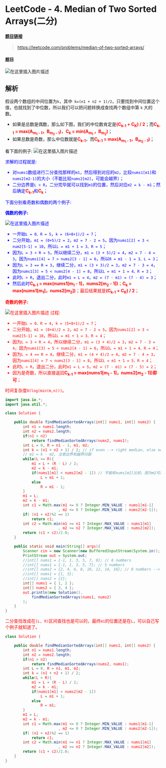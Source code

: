 # LeetCode - 4. Median of Two Sorted Arrays(二分)
#### [题目链接](https://leetcode.com/problems/median-of-two-sorted-arrays/)

> https://leetcode.com/problems/median-of-two-sorted-arrays/

#### 题目
![在这里插入图片描述](images/4_t.png)
## 解析
假设两个数组的中间位置为`k`，其中` k=(n1 + n2 + 1)/2`，只要找到中间位置这个值，也就找到了中位数，所以我们可以把问题转换成查找两个数组中第 `k` 大的数。

* 如果是总数是偶数，那么如下图，我们的中位数肯定是<font color = red>**(C<sub>k-1</sub> + C<sub>K</sub>) / 2</font>**；而<font color = red>**C<sub>k-1</sub> = max(A<sub>m<sub>1</sub> - 1</sub>，B<sub>m<sub>2</sub> - 1</sub>)**</font>，<font color = red>**C<sub>k</sub> = min(A<sub>m<sub>1</sub> </sub>，B<sub>m<sub>2</sub></sub>)**</font>；
* 如果总数是奇数，那么中位数就是<font color = red>**C<sub>k-1</sub>**</font>，而<font color = red>**C<sub>k-1</sub> = max(A<sub>m<sub>1</sub> - 1</sub>，B<sub>m<sub>2</sub> - 1</sub>)**</font>；

看下面的例子: 
![在这里插入图片描述](images/4_s1.png)

<font color = blue> 求解的过程就是:

* 对`nums1`数组进行二分查找那样的`m1`，然后得到对应的`m2`，比较`nums1[m1]`和`nums2[m2-1]`的大小（不能比较`nums2[m2]`，可能会越界）；
* 二分边界是`L > R`，二分完毕就可以找到`m1`的位置，然后对应`m2 = k - m1`；然后确定<font color = red>**C<sub>k-1</sub>**</font>和<font color = red>**C<sub>k</sub>**</font>；


下面分别看奇数和偶数的两个例子: 

**偶数的例子:**

![在这里插入图片描述](images/4_s2.png)
* 一开始`L = 0、R = 5`，`k = (6+8+1)/2 = 7`；
* 二分开始，`m1 = (0+5)/2 = 2`，`m2 = 7 - 2 = 5`，因为`nums1[2] = 3 < num2[5-1] = 10`，所以`L = m1 + 1 = 3、R = 5`；
* 因为`L = 3 < R = 5`，所以继续二分，`m1 = (3 + 5)/2 = 4`，`m2 = 7 - 4 = 3`，因为`nums1[4] = 7 > nums2[3 - 1] = 6`，所以`R = m1 - 1 = 3、L = 3`；
* 因为`L = 3 == R = 3`，继续二分，`m1 = (3 + 3)/2 = 3`，`m2 = 7 - 3 = 4`，因为`nums1[3] = 5 < nums2[4 - 1] = 8`，所以`L = m1 + 1 = 4、R = 3`；
* 此时`L > R`，退出二分，此时`m1 = L = 4`，`m2 = (7 - m1) = (7 - 4) = 3`；
* 然后此时<font color = red>**C<sub>k-1</sub> = max(nums1[m<sub>1</sub> - 1]，nums2[m<sub>2</sub> - 1])**；<font color = red>**C<sub>k</sub> = max(nums1[m<sub>1</sub>]，nums2[m<sub>2</sub>])**；最后结果就是<font color = red>**(C<sub>k-1</sub> + C<sub>K</sub>) / 2</font>**；


**奇数的例子:**

![在这里插入图片描述](images/4_s3.png)
过程: 

* 一开始`L = 0、R = 4`，`k = (5+8+1)/2 = 7`；
* 二分开始，`m1 = (0+4)/2 = 2`，`m2 = 7 - 2 = 5`，因为`nums1[2] = 3 < num2[5-1] = 10`，所以`L = m1 + 1 = 3、R = 4`；
* 因为`L = 3 < R = 4`，所以继续二分，`m1 = (3 + 4)/2 = 3`，`m2 = 7 - 3 = 4`，因为`nums1[3] = 5 < nums2[4 - 1] = 6`，所以`L = m1 + 1 = 4、R = 4`；
* 因为`L = 4 == R = 4`，继续二分，`m1 = (4 + 4)/2 = 4`，`m2 = 7 - 4 = 3`，因为`nums1[4] = 7 < nums2[3 - 1] = 8`，所以`L = m1 + 1 = 5、R = 4`；
* 此时`L > R`，退出二分，此时`m1 = L = 5`，`m2 = (7 - m1) = (7 - 5) = 2`；
* 因为是奇数，所以直接返回<font color = red>**C<sub>k-1</sub> = max(nums1[m<sub>1</sub> - 1]，nums2[m<sub>2</sub> - 1])即可**；

 

时间复杂度`O(log(min(m,n)))`。


```java
import java.io.*;
import java.util.*;

class Solution {

    public double findMedianSortedArrays(int[] nums1, int[] nums2) {
        int n1 = nums1.length;
        int n2 = nums2.length;
        if(n1 > n2)
            return findMedianSortedArrays(nums2, nums1);
        int L = 0, R = n1 - 1, m1, m2;
        int k = (n1 + n2 + 1) / 2; // if even --> right median, else odd --> median
        // m1 = k - m2, 注意边界和越界问题
        while(L <= R){ 
            m1 = L + (R - L) / 2;
            m2 = k - m1;
            if(nums1[m1] < nums2[m2 - 1]) // 不能和nums[m2]比较，因为m2可能 == n2(越界)
                L = m1 + 1;
            else 
                R = m1 - 1;
        } 
        m1 = L; 
        m2 = k - m1;
        int c1 = Math.max(m1 <= 0 ? Integer.MIN_VALUE : nums1[m1-1]
                        , m2 <= 0 ? Integer.MIN_VALUE : nums2[m2-1]);
        if( (n1 + n2)%2 == 1)
            return c1;
        int c2 = Math.min(m1 >= n1 ? Integer.MAX_VALUE : nums1[m1]
                        , m2 >= n2 ? Integer.MAX_VALUE : nums2[m2]);
        return (c1 + c2)/2.0;
    }

    public static void main(String[] args){
        Scanner cin = new Scanner(new BufferedInputStream(System.in));
        PrintStream out = System.out;
        //int[] nums1 = {-1, 1, 3, 5, 7, 9}; // 6 numbers
        //int[] nums1 = {-1, 1, 3, 5, 7}; // 5 numbers
        //int[] nums2 = {2, 4, 6, 8, 10, 12, 14, 16}; // 8 numbers --> even
        //int[] nums1 = {1, 3};
        //int[] nums2 = {2};
        int[] nums1 = { 1, 2 };
        int[] nums2 = { 3, 4 };
        out.println(new Solution().
            findMedianSortedArrays(nums1, nums2)
        );
    }
}
```


二分查找改成在`[L, R)`区间查找也是可以的，最终`m1`的位置还是在`L`，可以自己写个例子就知道了。


```java
class Solution {

    public double findMedianSortedArrays(int[] nums1, int[] nums2) {
        int n1 = nums1.length;
        int n2 = nums2.length;
        if(n1 > n2)
            return findMedianSortedArrays(nums2, nums1);
        int L = 0, R = n1, m1, m2;
        int k = (n1 + n2 + 1) / 2; 
        while(L < R){ 
            m1 = L + (R - L) / 2;
            m2 = k - m1;
            if(nums1[m1] < nums2[m2 - 1])
                L = m1 + 1;
            else 
                R = m1;
        } 
        m1 = L; 
        m2 = k - m1;
        int c1 = Math.max(m1 <= 0 ? Integer.MIN_VALUE : nums1[m1-1]
                        , m2 <= 0 ? Integer.MIN_VALUE : nums2[m2-1]);
        if( (n1 + n2)%2 == 1)
            return c1;
        int c2 = Math.min(m1 >= n1 ? Integer.MAX_VALUE : nums1[m1]
                        , m2 >= n2 ? Integer.MAX_VALUE : nums2[m2]);
        return (c1 + c2)/2.0;
    }
}
```

